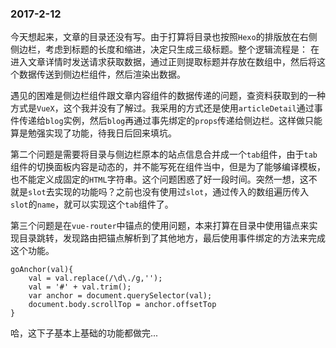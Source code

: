### 2017-2-12

今天想起来，文章的目录还没有写。由于打算将目录也按照`Hexo`的排版放在右侧侧边栏，考虑到标题的长度和缩进，决定只生成三级标题。整个逻辑流程是：
在进入文章详情时发送请求获取数据，通过正则提取标题并存放在数组中，然后将这个数据传送到侧边栏组件，然后渲染出数据。

遇见的困难是侧边栏组件跟文章内容组件的数据传递的问题，查资料获取到的一种方式是`VueX`，这个我并没有了解过。我采用的方式还是使用`articleDetail`通过事件传递给`blog`实例，然后`blog`再通过事先绑定的`props`传递给侧边栏。这样做只能算是勉强实现了功能，待我日后回来填坑。

第二个问题是需要将目录与侧边栏原本的站点信息合并成一个`tab`组件，由于`tab`组件的切换面板内容是动态的，并不能写死在组件当中，但是为了能够编译模板，也不能定义成固定的`HTML`字符串。这个问题困惑了好一段时间。突然一想，这不就是`slot`去实现的功能吗？之前也没有使用过`slot`，通过传入的数组遍历传入`slot`的`name`，就可以实现这个`tab`组件了。

第三个问题是在`vue-router`中锚点的使用问题，本来打算在目录中使用锚点来实现目录跳转，发现路由把锚点解析到了其他地方，最后使用事件绑定的方法来完成这个功能。
```
goAnchor(val){
    val = val.replace(/\d\./g,'');
    val = '#' + val.trim();
    var anchor = document.querySelector(val);
    document.body.scrollTop = anchor.offsetTop
}
```


哈，这下子基本上基础的功能都做完...

